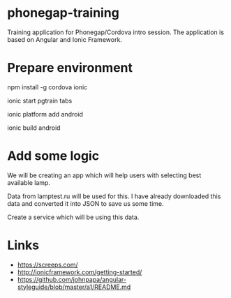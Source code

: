# phonegap-training
Training application for Phonegap/Cordova intro session. The application is
based on Angular and Ionic Framework.

# Prepare environment

npm install -g cordova ionic

ionic start pgtrain tabs

ionic platform add android

ionic build android

# Add some logic

We will be creating an app which will help users with selecting best available lamp.

Data from lamptest.ru will be used for this. I have already downloaded this data and
converted it into JSON to save us some time.

Create a service which will be using this data.

# Links
- https://screeps.com/
- http://ionicframework.com/getting-started/
- https://github.com/johnpapa/angular-styleguide/blob/master/a1/README.md